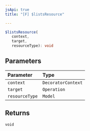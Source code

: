 ```yaml
---
jsApi: true
title: "[F] $listsResource"

---
```

```ts
$listsResource(
   context, 
   target, 
   resourceType): void
```

## Parameters

| Parameter | Type |
| :------ | :------ |
| `context` | `DecoratorContext` |
| `target` | `Operation` |
| `resourceType` | `Model` |

## Returns

`void`

